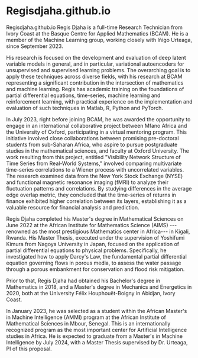 # Regisdjaha.github.io
Regisdjaha.github.io
Regis Djaha is a full-time Research Technician from Ivory Coast at the Basque Centre for Applied Mathematics (BCAM). He is a member of the Machine Learning group, working closely with Iñigo Urteaga, since September 2023.

His research is focused on the development and evaluation of deep latent variable models in general, and in particular, variational autoencoders for unsupervised and supervised learning problems. The overarching goal is to apply these techniques across diverse fields, with his research at BCAM representing a significant contribution in the intersection of mathematics and machine learning. Regis has academic training on the foundations of partial differential equations, time-series, machine learning and reinforcement learning, with practical experience on the implementation and evaluation of such techniques in Matlab, R, Python and PyTorch.

In July 2023, right before joining BCAM, he was awarded the opportunity to engage in an international collaborative project between Mfano Africa and the University of Oxford, participating in a virtual mentoring program. This initiative involved close collaborations between promising pre-doctoral students from sub-Saharan Africa, who aspire to pursue postgraduate studies in the mathematical sciences, and faculty at Oxford University. The work resulting from this project, entitled "Visibility Network Structure of Time Series from Real-World Systems," involved comparing multivariate time-series correlations to a Wiener process with uncorrelated variables. The research examined data from the New York Stock Exchange (NYSE) and functional magnetic resonance imaging (fMRI) to analyze their fluctuation patterns and correlations. By studying differences in the average edge overlap metric, they concluded that the time-series of returns in finance exhibited higher correlation between its layers, establishing it as a valuable resource for financial analysis and prediction.

Regis Djaha completed his Master's degree in Mathematical Sciences on June 2022 at the African Institute for Mathematics Science (AIMS) ---renowned as the most prestigious Mathematics center in Africa--- in Kigali, Rwanda. His Master Thesis, executed under the supervision of Yoshifumi Kimura from Nagoya University in Japan, focused on the application of partial differential equations to physical problems. Specifically, he investigated how to apply Darcy's Law, the fundamental partial differential equation governing flows in porous media, to assess the water passage through a porous embankment for conservation and flood risk mitigation.

Prior to that, Regis Djaha had obtained his Bachelor's degree in Mathematics in 2018, and a Master's degree in Mechanics and Energetics in 2020, both at the University Félix Houphouët-Boigny in Abidjan, Ivory Coast.

In January 2023, he was selected as a student within the African Master's in Machine Intelligence (AMMI) program at the African Institute of Mathematical Sciences in Mbour, Senegal. This is an internationally recognized program as the most important center for Artificial Intelligence studies in Africa. He is expected to graduate from a Master's in Machine Intelligence by July 2024, with a Master Thesis supervised by Dr. Urteaga, PI of this proposal.
